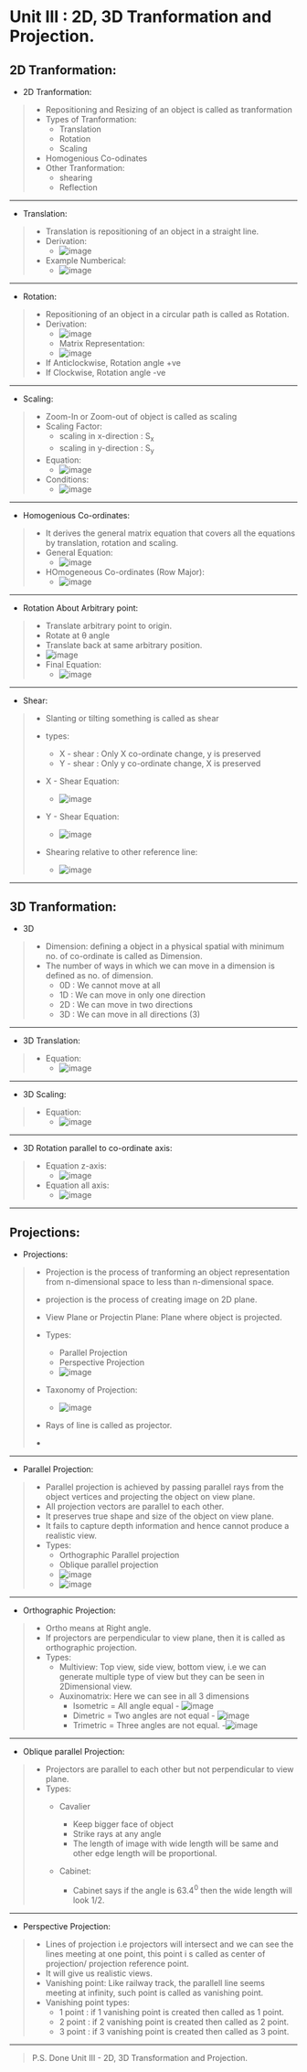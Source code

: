 # Unit III : 2D, 3D Tranformation and Projection.

## 2D Tranformation:

* 2D Tranformation:
> * Repositioning and Resizing of an object is called as tranformation
> * Types of Tranformation:
> 	* Translation
> 	* Rotation
> 	* Scaling
> * Homogenious Co-odinates
> * Other Tranformation:
> 	* shearing 
> 	* Reflection


---

* Translation:
> * Translation is repositioning of an object in a straight line.
> * Derivation:
>	* ![image](https://user-images.githubusercontent.com/68887544/115364013-96390e80-a1e0-11eb-90e5-9b5ee3e5c0d8.png)
> * Example Numberical:
> 	*  ![image](https://user-images.githubusercontent.com/68887544/115364625-342cd900-a1e1-11eb-868c-122712a80682.png)

---

* Rotation:
> * Repositioning of an object in a circular path is called as Rotation.
> * Derivation:
> 	*  ![image](https://user-images.githubusercontent.com/68887544/115368302-93d8b380-a1e4-11eb-9e3c-7d4712651f27.png)
> 	* Matrix Representation:
> 	* ![image](https://user-images.githubusercontent.com/68887544/115368805-13668280-a1e5-11eb-8a6c-380a146466e1.png)
> * If Anticlockwise, Rotation angle +ve
> * If Clockwise, Rotation angle -ve

---

* Scaling:
> * Zoom-In or Zoom-out of object is called as scaling
> * Scaling Factor:
> 	* scaling in x-direction : S<sub>x</sub>
> 	* scaling in y-direction : S<sub>y</sub>
> * Equation:
> 	* ![image](https://user-images.githubusercontent.com/68887544/115370628-def3c600-a1e6-11eb-829c-f4835123a132.png)
> * Conditions:
> 	* ![image](https://user-images.githubusercontent.com/68887544/115371255-6fcaa180-a1e7-11eb-8881-ae8a6616efa2.png)

---

* Homogenious Co-ordinates:
> * It derives the general matrix equation that covers all the equations by translation, rotation and scaling.
> * General Equation:
> 	*  ![image](https://user-images.githubusercontent.com/68887544/115372643-bec50680-a1e8-11eb-87e2-28cc673c199f.png)
> * HOmogeneous Co-ordinates (Row Major):
> 	* ![image](https://user-images.githubusercontent.com/68887544/115381574-52023a00-a1f1-11eb-9f36-d157b2233a06.png)

---

* Rotation About Arbitrary point:
> * Translate arbitrary point to origin.
> * Rotate at θ angle
> * Translate back at same arbitrary position.
> * ![image](https://user-images.githubusercontent.com/68887544/115510442-5d12a400-a29d-11eb-807f-229d74f76ccb.png)
> * Final Equation:
> 	* ![image](https://user-images.githubusercontent.com/68887544/115510920-e9bd6200-a29d-11eb-83f8-3a5541ef5062.png)
> 

---

* Shear:
> * Slanting or tilting something is called as shear
> * types:
> 	* X - shear : Only X co-ordinate change, y is preserved
> 	* Y - shear : Only y co-ordinate change, X is preserved
> * X - Shear Equation:
> 	* ![image](https://user-images.githubusercontent.com/68887544/115518819-3c028100-a2a6-11eb-9e16-b942724ef801.png)
> * Y - Shear Equation:
> 	* ![image](https://user-images.githubusercontent.com/68887544/115518988-68b69880-a2a6-11eb-81d6-248f03e180d9.png)
>
> * Shearing relative to other reference line:
> 	* ![image](https://user-images.githubusercontent.com/68887544/115536208-2ea1c280-a2b7-11eb-857f-b2f1c297cc06.png)


---

## 3D Tranformation:

* 3D
> * Dimension: defining a object in a physical spatial with minimum no. of co-ordinate is called as Dimension.
> * The number of ways in which we can move in a dimension is defined as no. of dimension.
> 	* 0D : We cannot move at all
>	* 1D : We can move in only one direction
> 	* 2D : We can move in two directions
> 	* 3D : We can move in all directions (3)

----

* 3D Translation:
> * Equation:
>   * ![image](https://user-images.githubusercontent.com/68887544/115537577-94db1500-a2b8-11eb-8724-08c32fab63de.png)
> 

----

* 3D Scaling:
> * Equation:
> 	*   ![image](https://user-images.githubusercontent.com/68887544/115538761-d7512180-a2b9-11eb-8e0d-bf8850a9b857.png)

---

* 3D Rotation parallel to co-ordinate axis:
> * Equation z-axis:
>   * ![image](https://user-images.githubusercontent.com/68887544/115539641-d40a6580-a2ba-11eb-9988-8686663aa266.png)
> * Equation all axis:
>   * ![image](https://user-images.githubusercontent.com/68887544/115540213-7cb8c500-a2bb-11eb-9c51-dc6a7310a927.png)

---

## Projections:

* Projections:
> * Projection is the process of tranforming an object representation from n-dimensional space to less than n-dimensional space.
> * projection is the process of creating image on 2D plane.
> * View Plane or Projectin Plane: Plane where object is projected.
> * Types:
> 	* Parallel Projection
> 	* Perspective Projection
> 	*  ![image](https://user-images.githubusercontent.com/68887544/115541681-0ddc6b80-a2bd-11eb-817a-bf3a25c5b8a3.png)
> * Taxonomy of Projection:
>   * ![image](https://user-images.githubusercontent.com/68887544/115541885-44b28180-a2bd-11eb-9c6b-39aaf0d47ecd.png)
>
> * Rays of line is called as projector.
> * 
---

* Parallel Projection:
> * Parallel projection is achieved by passing parallel rays from the object vertices and projecting the object on view plane.
> * All projection vectors are parallel to each other.
> * It preserves true shape and size of the object on view plane.
> * It fails to capture depth information and hence cannot produce a realistic view.
> * Types:
> 	* Orthographic Parallel projection
> 	* Oblique parallel projection
> 	* ![image](https://user-images.githubusercontent.com/68887544/115542078-80e5e200-a2bd-11eb-97a9-856061a94f89.png)
>   * ![image](https://user-images.githubusercontent.com/68887544/115542821-4c265a80-a2be-11eb-8ef2-9b8e19b2c698.png)

---

* Orthographic Projection:
> * Ortho means at Right angle.
> * If projectors are perpendicular to view plane, then it is called as orthographic projection.
> * Types:
> 	* Multiview: Top view, side view, bottom view, i.e we can generate multiple type of view but they can be seen in 2Dimensional view. 
> 	* Auxinomatrix: Here we can see in all 3 dimensions
> 		* Isometric = All angle equal - ![image](https://user-images.githubusercontent.com/68887544/115545473-7a596980-a2c1-11eb-98bd-aaf2a8e6c933.png)
> 		* Dimetric = Two angles are not equal - ![image](https://user-images.githubusercontent.com/68887544/115545762-cdcbb780-a2c1-11eb-8335-028713f54014.png)
> 		* Trimetric = Three angles are not equal. -![image](https://user-images.githubusercontent.com/68887544/115545858-eb008600-a2c1-11eb-9a1e-786287391782.png)


---
* Oblique parallel Projection:
> * Projectors are parallel to each other but not perpendicular to view plane.
> * Types:
> 	* Cavalier
> 		* Keep bigger face of object
> 		* Strike rays at any angle
> 		* The length of image with wide length will be same and other edge length will be proportional.
> 		 
> 	* Cabinet:
> 		* Cabinet says if the angle is 63.4<sup>0</sup> then the wide length will look 1/2. 
> 

---

* Perspective Projection:
> * Lines of projection i.e projectors will intersect and we can see the lines meeting at one point, this point i s called as center of projection/ projection reference point.
> * It will give us realistic views.
> * Vanishing point: Like railway track, the parallell line seems meeting at infinity, such point is called as vanishing point.
> * Vanishing point types:
> 	* 1 point : if 1 vanishing point is created then called as 1 point.
> 	* 2 point : if 2 vanishing point is created then called as 2 point.
> 	* 3 point : if 3 vanishing point is created then called as 3 point.

---

> P.S. Done Unit III - 2D, 3D Transformation and Projection.
